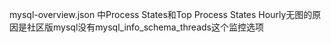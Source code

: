 mysql-overview.json 中Process States和Top Process States Hourly无图的原因是社区版mysql没有mysql_info_schema_threads这个监控选项
